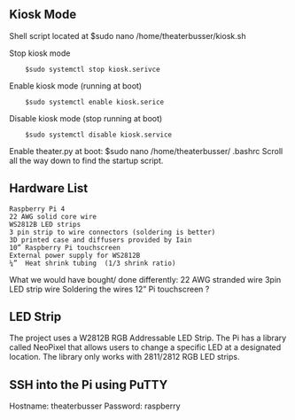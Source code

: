 ## Kiosk Mode
Shell script located at
        $sudo nano /home/theaterbusser/kiosk.sh
       
Stop kiosk mode

        $sudo systemctl stop kiosk.serivce
        
Enable kiosk mode (running at boot)

        $sudo systemctl enable kiosk.serice 
Disable kiosk mode (stop running at boot)

        $sudo systemctl disable kiosk.service

Enable theater.py at boot:
        $sudo nano /home/theaterbusser/ .bashrc
Scroll all the way down to find the startup script.


## Hardware List

	Raspberry Pi 4
	22 AWG solid core wire 
	WS2812B LED strips
	3 pin strip to wire connectors (soldering is better)
	3D printed case and diffusers provided by Iain 
	10” Raspberry Pi touchscreen
	External power supply for WS2812B
	¼”  Heat shrink tubing  (1/3 shrink ratio)

What we would have bought/ done differently:
	22 AWG stranded wire 3pin LED strip wire
	Soldering the wires
	12” Pi touchscreen ?
## LED Strip
The project uses a W2812B RGB Addressable LED Strip. The Pi has a library called NeoPixel that allows users to change a specific LED at a designated location. The library only works with 2811/2812 RGB LED strips.
## SSH into the Pi using PuTTY

Hostname: theaterbusser
Password: raspberry
